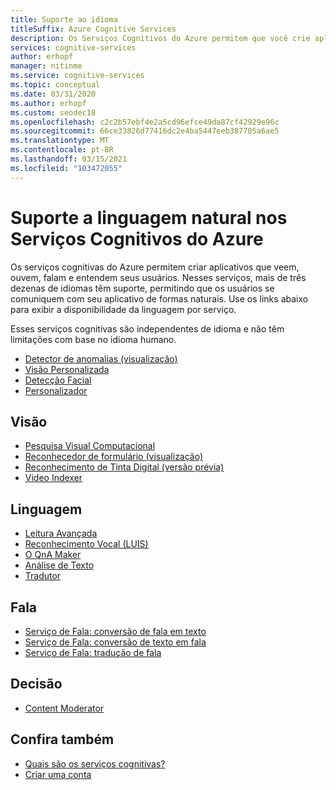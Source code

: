 ```yaml
---
title: Suporte ao idioma
titleSuffix: Azure Cognitive Services
description: Os Serviços Cognitivos do Azure permitem que você crie aplicativos que veem, ouvem, e compreendam seus usuários, além de falar com eles. Nesses serviços, mais de três dezenas de idiomas têm suporte, permitindo que os usuários se comuniquem com seu aplicativo de formas naturais.
services: cognitive-services
author: erhopf
manager: nitinme
ms.service: cognitive-services
ms.topic: conceptual
ms.date: 03/31/2020
ms.author: erhopf
ms.custom: seodec18
ms.openlocfilehash: c2c2b57ebf4e2a5cd96efce49da87cf42929e96c
ms.sourcegitcommit: 66ce33826d77416dc2e4ba5447eeb387705a6ae5
ms.translationtype: MT
ms.contentlocale: pt-BR
ms.lasthandoff: 03/15/2021
ms.locfileid: "103472055"
---
```

# <a name="natural-language-support-for-azure-cognitive-services"></a>Suporte a linguagem natural nos Serviços Cognitivos do Azure

Os serviços cognitivas do Azure permitem criar aplicativos que veem, ouvem, falam e entendem seus usuários. Nesses serviços, mais de três dezenas de idiomas têm suporte, permitindo que os usuários se comuniquem com seu aplicativo de formas naturais. Use os links abaixo para exibir a disponibilidade da linguagem por serviço.

Esses serviços cognitivas são independentes de idioma e não têm limitações com base no idioma humano.

* [Detector de anomalias (visualização)](./anomaly-detector/index.yml)
* [Visão Personalizada](./custom-vision-service/index.yml)
* [Detecção Facial](./face/index.yml)
* [Personalizador](./personalizer/index.yml)

## <a name="vision"></a>Visão

* [Pesquisa Visual Computacional](./computer-vision/language-support.md)
* [Reconhecedor de formulário (visualização)](./form-recognizer/language-support.md)
* [Reconhecimento de Tinta Digital (versão prévia)](/previous-versions/azure/cognitive-services/Ink-Recognizer/language-support)
* [Video Indexer](../media-services/video-indexer/language-identification-model.md#guidelines-and-limitations)

## <a name="language"></a>Linguagem

* [Leitura Avançada](./immersive-reader/language-support.md)
* [Reconhecimento Vocal (LUIS)](./luis/luis-language-support.md)
* [O QnA Maker](./qnamaker/overview/language-support.md)
* [Análise de Texto](./text-analytics/language-support.md)
* [Tradutor](./translator/language-support.md)

## <a name="speech"></a>Fala

* [Serviço de Fala: conversão de fala em texto](./speech-service/language-support.md#speech-to-text)
* [Serviço de Fala: conversão de texto em fala](./speech-service/language-support.md#text-to-speech)
* [Serviço de Fala: tradução de fala](./speech-service/language-support.md#speech-translation)

## <a name="decision"></a>Decisão

* [Content Moderator](./content-moderator/language-support.md)

## <a name="see-also"></a>Confira também

* [Quais são os serviços cognitivas?](./what-are-cognitive-services.md)
* [Criar uma conta](cognitive-services-apis-create-account.md)